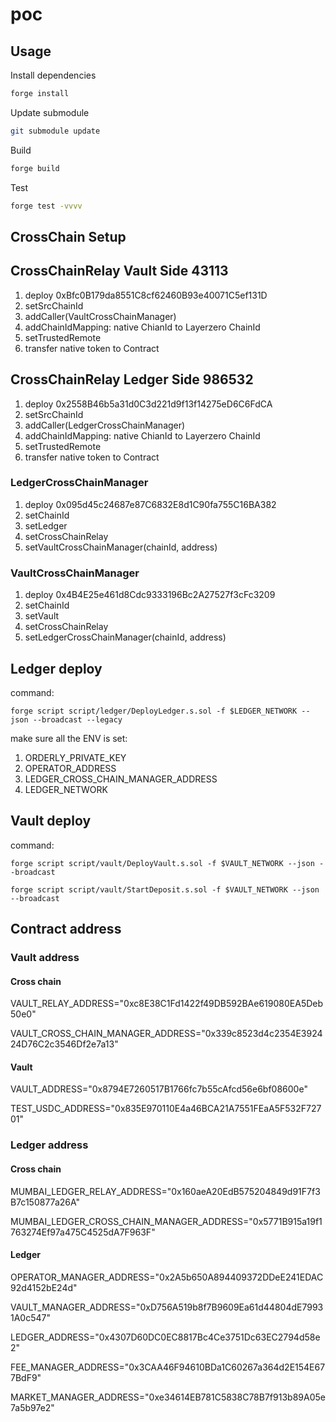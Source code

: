 # poc

## Usage

Install dependencies

```sh
forge install
```

Update submodule

```sh
git submodule update
```

Build

```sh
forge build
```

Test

```sh
forge test -vvvv
```

## CrossChain Setup

## CrossChainRelay Vault Side 43113

1. deploy 0xBfc0B179da8551C8cf62460B93e40071C5ef131D
2. setSrcChainId
3. addCaller(VaultCrossChainManager)
4. addChainIdMapping: native ChianId to Layerzero ChainId
5. setTrustedRemote
6. transfer native token to Contract

## CrossChainRelay Ledger Side 986532

1. deploy 0x2558B46b5a31d0C3d221d9f13f14275eD6C6FdCA
2. setSrcChainId
3. addCaller(LedgerCrossChainManager)
4. addChainIdMapping: native ChianId to Layerzero ChainId
5. setTrustedRemote
6. transfer native token to Contract

### LedgerCrossChainManager

1. deploy 0x095d45c24687e87C6832E8d1C90fa755C16BA382
2. setChainId
3. setLedger
4. setCrossChainRelay
5. setVaultCrossChainManager(chainId, address)

### VaultCrossChainManager

1. deploy 0x4B4E25e461d8Cdc9333196Bc2A27527f3cFc3209
2. setChainId
3. setVault
4. setCrossChainRelay
5. setLedgerCrossChainManager(chainId, address)

## Ledger deploy

command:

`forge script script/ledger/DeployLedger.s.sol -f $LEDGER_NETWORK --json --broadcast --legacy`

make sure all the ENV is set:

1. ORDERLY_PRIVATE_KEY
2. OPERATOR_ADDRESS
3. LEDGER_CROSS_CHAIN_MANAGER_ADDRESS
4. LEDGER_NETWORK

## Vault deploy

command:

`forge script script/vault/DeployVault.s.sol -f $VAULT_NETWORK --json --broadcast`

`forge script script/vault/StartDeposit.s.sol -f $VAULT_NETWORK --json --broadcast`

## Contract address

### Vault address

#### Cross chain

VAULT_RELAY_ADDRESS="0xc8E38C1Fd1422f49DB592BAe619080EA5Deb50e0"

VAULT_CROSS_CHAIN_MANAGER_ADDRESS="0x339c8523d4c2354E392424D76C2c3546Df2e7a13"

#### Vault

VAULT_ADDRESS="0x8794E7260517B1766fc7b55cAfcd56e6bf08600e"

TEST_USDC_ADDRESS="0x835E970110E4a46BCA21A7551FEaA5F532F72701"

### Ledger address

#### Cross chain

MUMBAI_LEDGER_RELAY_ADDRESS="0x160aeA20EdB575204849d91F7f3B7c150877a26A"

MUMBAI_LEDGER_CROSS_CHAIN_MANAGER_ADDRESS="0x5771B915a19f1763274Ef97a475C4525dA7F963F"

#### Ledger

OPERATOR_MANAGER_ADDRESS="0x2A5b650A894409372DDeE241EDAC92d4152bE24d"

VAULT_MANAGER_ADDRESS="0xD756A519b8f7B9609Ea61d44804dE79931A0c547"

LEDGER_ADDRESS="0x4307D60DC0EC8817Bc4Ce3751Dc63EC2794d58e2"

FEE_MANAGER_ADDRESS="0x3CAA46F94610BDa1C60267a364d2E154E677BdF9"

MARKET_MANAGER_ADDRESS="0xe34614EB781C5838C78B7f913b89A05e7a5b97e2"
